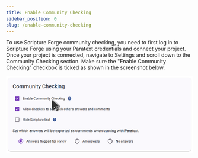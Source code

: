 ```yaml
---
title: Enable Community Checking
sidebar_position: 0
slug: /enable-community-checking
---
```


To use Scripture Forge community checking, you need to first log in to Scripture Forge using your Paratext credentials and connect your project. Once your project is connected, navigate to Settings and scroll down to the Community Checking section. Make sure the "Enable Community Checking" checkbox is ticked as shown in the screenshot below.

![](./settings_community_checking.png)
